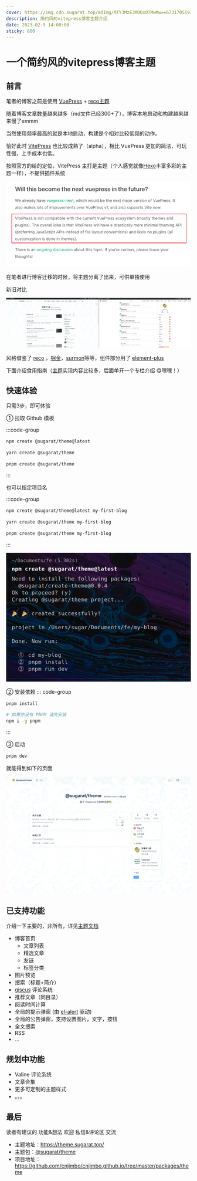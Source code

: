 ```yaml
---
cover: https://img.cdn.sugarat.top/mdImg/MTY3MzE3MDUxOTMwMw==673170519303
description: 简约风的vitepress博客主题介绍
date: 2023-02-5 14:00:00
sticky: 800
---
```


# 一个简约风的vitepress博客主题

## 前言
笔者的博客之前是使用 [VuePress](https://vuepress.vuejs.org/) + [reco主题](https://vuepress-theme-reco.recoluan.com/)

随着博客文章数量越来越多（md文件已经300+了），博客本地启动和构建越来越来慢了emmm

当然使用频率最高的就是本地启动，构建是个相对比较低频的动作。

恰好此时 [VitePress](https://vitepress.dev/) 也比较成熟了（alpha），相比 VuePress 更加的简洁，可玩性强，上手成本也低。

按照官方的给的定位，VitePress 主打是主题（个人感觉就像[Hexo](https://hexo.io/zh-cn/)丰富多彩的主题一样），不提供插件系统

![](./theme/MTY3NTU3MjY0MjgzNQ==675572642835.png?s1=https%3A//img.cdn.sugarat.top/mdImg/MTY3NTU3MjY0MjgzNQ%3D%3D675572642835)

在笔者进行博客迁移的时候，将主题分离了出来，可供单独使用

新旧对比

![新旧博客对比](./theme/MTY3NTU3NDk0OTI2Ng==675574949266.png?s1=https%3A//img.cdn.sugarat.top/mdImg/MTY3NTU3NDk0OTI2Ng%3D%3D675574949266)

风格借鉴了 [reco](https://vuepress-theme-reco.recoluan.com/) ，[掘金](https://juejin.cn/)，[surmon](https://surmon.me/)等等，组件部分用了 [element-plus](https://element-plus.gitee.io/zh-CN/)

下面介绍食用指南（[主题](https://www.npmjs.com/package/@sugarat/theme)实现内容比较多，后面单开一个专栏介绍 😋嘿嘿！）

## 快速体验
只需3步，即可体验

① 拉取 Github 模板

:::code-group
```bash [npm]
npm create @sugarat/theme@latest
```

```bash [yarn]
yarn create @sugarat/theme
```

```bash [pnpm]
pnpm create @sugarat/theme
```
:::

也可以指定项目名

:::code-group
```bash [npm]
npm create @sugarat/theme@latest my-first-blog
```
```bash [yarn]
yarn create @sugarat/theme my-first-blog
```
```bash [pnpm]
pnpm create @sugarat/theme my-first-blog
```
:::

![](./theme/MTY4OTQyMDE1NTcxMA==689420155710.png?s1=https%3A//img.cdn.sugarat.top/mdImg/MTY4OTQyMDE1NTcxMA%3D%3D689420155710)


② 安装依赖
::: code-group

```sh [pnpm]
pnpm install
```

```sh [安装 PNPM]
# 如果你没有 PNPM 请先安装
npm i -g pnpm
```
:::

③ 启动
```sh
pnpm dev
```

就能得到如下的页面

![](./theme/MTY3NTU3NDMxODU0OA==675574318548.png?s1=https%3A//img.cdn.sugarat.top/mdImg/MTY3NTU3NDMxODU0OA%3D%3D675574318548)

## 已支持功能
介绍一下主要的，非所有，详见[主题文档](https://theme.sugarat.top/)

* 博客首页
  * 文章列表
  * 精选文章
  * 友链
  * 标签分类
* 图片预览
* 搜索（标题+简介）
* [giscus](https://giscus.app/zh-CN) 评论系统
* 推荐文章（同目录）
* 阅读时间计算
* 全局的提示弹窗 (由 [el-alert](https://element-plus.gitee.io/zh-CN/component/alert.html) 驱动)
* 全局的公告弹窗，支持设置图片，文字，按钮
* 全文搜索
* RSS
* ...

## 规划中功能
* Valine 评论系统
* 文章合集
* 更多可定制的主题样式
* 。。。

## 最后

读者有建议的 功能&想法 欢迎 私信&评论区 交流

* 主题地址：https://theme.sugarat.top/
* 主题包：[@sugarat/theme](https://www.npmjs.com/package/@sugarat/theme)
* 项目地址：https://github.com/cnjimbo/cnjimbo.github.io/tree/master/packages/theme
